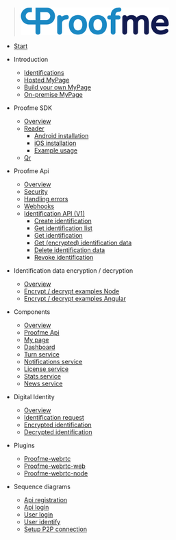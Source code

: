 
> [![logo](_media/logo.svg)](/#)
<!-- * [test](examples.md) -->
* [Start](/#)
* Introduction
  * [Identifications](intro_identifications.md)
  * [Hosted MyPage](intro_hosted_mypage.md)
  * [Build your own MyPage](intro_byo_mypage.md)
  * [On-premise MyPage](intro_onpremise_mypage.md)

* Proofme SDK
  * [Overview](sdk_overview.md)
  * [Reader](sdk_reader.md)
    * [Android installation](sdk_reader_installation_android.md)
    * [iOS installation](sdk_reader_installation_ios.md)
    * [Example usage](sdk_reader_example_usage.md)
  * [Qr](sdk_qr.md)

* Proofme Api
  * [Overview](api_overview.md)
  * [Security](api_security.md)
  <!-- * [Authentication](api_authentication.md) -->
  <!-- * [Testing](api_testing.md) -->
  <!-- * [Common data types](api_cdt.md) -->
  * [Handling errors](api_errors.md)
  * [Webhooks](api_webhooks.md)
  <!-- * [Pagination](api_pagination.md) -->
  * [Identification API (V1)](v1_id_api.md)
    * [Create identification](v1_id_api_create_identification.md)
    * [Get identification list](v1_id_api_get_identification_list.md)
    * [Get identification](v1_id_api_get_identification.md)
    * [Get (encrypted) identification data](v1_id_api_get_identification_data.md)
    * [Delete identification data](v1_id_api_delete_identification_data.md)
    * [Revoke identification](v1_id_api_revoke_identification.md)

* Identification data encryption / decryption
  * [Overview](identification_data_encryption_overview.md)  
  * [Encrypt / decrypt examples Node](encryption_examples_node.md)
  * [Encrypt / decrypt examples Angular](encryption_examples_angular.md)

* Components
  * [Overview](components_overview.md)
  * [Proofme Api](components_api.md)
  * [My page](components_mypage.md)
  * [Dashboard](components_dashboard.md)
  * [Turn service](components_turn.md)
  * [Notifications service](components_notifications.md)
  * [License service](components_license.md)
  * [Stats service](components_stats.md)
  * [News service](components_news.md)
  <!-- * [Didux node](components_node.md) -->
  
* Digital Identity
  * [Overview](did_overview.md)
  * [Identification request](did_request.md)
  * [Encrypted identification](encrypted_id.md)
  * [Decrypted identification](decrypted_id.md)

* Plugins
  * [Proofme-webrtc](plug-proofme-webrtc.md)
  * [Proofme-webrtc-web](plug-proofme-webrtc-web.md)
  * [Proofme-webrtc-node](plug-proofme-webrtc-node.md)

* Sequence diagrams
  * [Api registration](seq_api_registration.md)
  * [Api login](seq_api_login.md)
  * [User login](seq_user_login.md)
  * [User identify](seq_user_identify.md)
  * [Setup P2P connection](seq_p2p_connection.md)